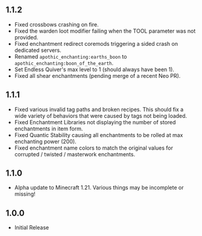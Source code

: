 ## 1.1.2
* Fixed crossbows crashing on fire.
* Fixed the warden loot modifier failing when the TOOL parameter was not provided.
* Fixed enchantment redirect coremods triggering a sided crash on dedicated servers.
* Renamed `apothic_enchanting:earths_boon` to `apothic_enchanting:boon_of_the_earth`.
* Set Endless Quiver's max level to 1 (should always have been 1).
* Fixed all shear enchantments (pending merge of a recent Neo PR).

## 1.1.1
* Fixed various invalid tag paths and broken recipes. This should fix a wide variety of behaviors that were caused by tags not being loaded.
* Fixed Enchantment Libraries not displaying the number of stored enchantments in item form.
* Fixed Quantic Stability causing all enchantments to be rolled at max enchanting power (200).
* Fixed enchantment name colors to match the original values for corrupted / twisted / masterwork enchantments.

## 1.1.0
* Alpha update to Minecraft 1.21. Various things may be incomplete or missing!

## 1.0.0
* Initial Release